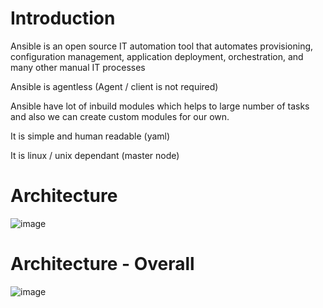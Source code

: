# Introduction
Ansible is an open source IT automation tool that automates provisioning, configuration management, application deployment, orchestration, and many other manual IT processes

Ansible is agentless (Agent / client is not required)

Ansible have lot of inbuild modules which helps to large number of tasks and also we can create custom modules for our own.

It is simple and human readable (yaml)

It is linux / unix dependant (master node)

# Architecture 
![image](https://user-images.githubusercontent.com/96326288/210483323-ce8fc2b1-d861-4472-8cfc-01b2c4a48975.png)

# Architecture - Overall
![image](https://user-images.githubusercontent.com/96326288/210482167-11959f10-bfdf-4cf0-81e9-0458a92c8055.png)

